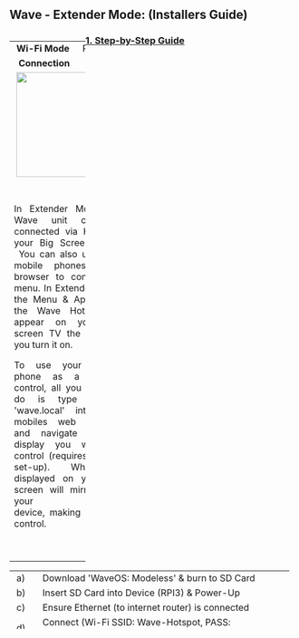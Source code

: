 <h2 id="mcetoc_1cbbra1cc2"><strong>Wave - Extender Mode: (Installers&nbsp;Guide)</strong></h2>
<table style="width: 134px; float: left;">
<tbody>
<tr>
<td style="width: 10px; text-align: center;"><strong>Wi-Fi</strong>&nbsp;<strong>Mode</strong></td>
<td style="width: 10px; text-align: center;">Receiver</td>
</tr>
<tr>
<td style="width: 10px; text-align: center;">&nbsp;<strong>Connection</strong></td>
<td style="width: 10px; text-align: center;">HDMI</td>
</tr>
<tr style="text-align: center;">
<td style="width: 20px;" colspan="2">&nbsp;<img src="https://thumb.ibb.co/iw6i2S/mode_2.png" width="185" /></td>
</tr>
<tr style="text-align: center;">
<td style="width: 20px; text-align: justify;" colspan="2">&nbsp;
<p>In Extender Mode the Wave unit can be connected via HDMI to your Big Screen TV -&nbsp;You can also use your mobile phones web-browser&nbsp;to control the menu.&nbsp;In Extender Mode the&nbsp;Menu &amp; Apps from the Wave Hotspot to appear on your big screen TV the moment you turn it on.</p>
<p>To use your mobile phone as a remote control, all you need to do is type 'wave'/ 'wave.local' into your mobiles web browser and navigate to the display you want to control (requires further set-up). What is displayed on&nbsp;your big screen will mirror onto your mobile device,&nbsp;making it easier control.&nbsp;</p>
<p>&nbsp;</p>
</td>
</tr>
</tbody>
</table>
<h3 id="mcetoc_1cbbregpq4"><!-- pagebreak --></h3>
<h3><span style="text-decoration: underline;"><strong>1.&nbsp;Step-by-Step Guide</strong></span></h3>
<table style="height: 103px; width: 494px;">
<tbody>
<tr>
<td style="width: 35px;">&nbsp;a)</td>
<td style="width: 445px;">Download 'WaveOS: Modeless' &amp; burn to SD Card</td>
</tr>
<tr>
<td style="width: 35px;">&nbsp;b)</td>
<td style="width: 445px;">Insert SD Card into Device (RPI3) &amp; Power-Up</td>
</tr>
<tr>
<td style="width: 35px;">&nbsp;c)</td>
<td style="width: 445px;">Ensure Ethernet (to internet&nbsp;router) is connected</td>
</tr>
<tr>
<td style="width: 35px;">&nbsp;d)</td>
<td style="width: 445px;">Connect (Wi-Fi SSID: Wave-Hotspot,&nbsp;PASS: makeitwave)</td>
</tr>
<tr>
<td style="width: 35px;">&nbsp;e)</td>
<td style="width: 445px;">Enter 'xx.xx.xx.11' into web-browser to see Menu</td>
</tr>
<tr>
<td style="width: 35px;">&nbsp;f)</td>
<td style="width: 445px;">Select 'Extender-Mode' to begin. Install takes&nbsp;&gt;1 hour</td>
</tr>
</tbody>
</table>
<p>&nbsp;</p>
